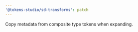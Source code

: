```yaml
---
'@tokens-studio/sd-transforms': patch
---
```


Copy metadata from composite type tokens when expanding.
